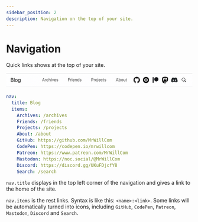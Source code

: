 ```yaml
---
sidebar_position: 2
description: Navigation on the top of your site.
---
```


# Navigation

Quick links shows at the top of your site.

![Preview of navigation](./img/navigation.png)

```yaml title="theme/hexo-theme-cupertino/_config.yml"
nav:
  title: Blog
  items:
    Archives: /archives
    Friends: /friends
    Projects: /projects
    About: /about
    GitHub: https://github.com/MrWillCom
    CodePen: https://codepen.io/mrwillcom
    Patreon: https://www.patreon.com/MrWillCom
    Mastodon: https://noc.social/@MrWillCom
    Discord: https://discord.gg/UKuFDjcfY8
    Search: /search
```

`nav.title` displays in the top left corner of the navigation and gives a link to the home of the site.

`nav.items` is the rest links. Syntax is like this: `<name>:<link>`. Some links will be automatically turned into icons, including `GitHub`, `CodePen`, `Patreon`, `Mastodon`, `Discord` and `Search`.
